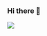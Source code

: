 ### Hi there 👋
![](https://komarev.com/ghpvc/?username=vikram-rajput)
<!-- <img src="https://res.cloudinary.com/vikram-rajput/image/upload/v1625349959/ott-vikram-rajput.png"> -->

<!--
**vikram-rajput/vikram-rajput** is a ✨ _special_ ✨ repository because its `README.md` (this file) appears on your GitHub profile.

Here are some ideas to get you started:

- 🔭 I’m currently working on ...
- 🌱 I’m currently learning ...
- 👯 I’m looking to collaborate on ...
- 🤔 I’m looking for help with ...
- 💬 Ask me about ...
- 📫 How to reach me: ...
- 😄 Pronouns: ...
- ⚡ Fun fact: ...
-->
